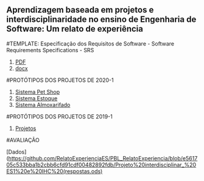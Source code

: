 
## Aprendizagem baseada em projetos e interdisciplinaridade no ensino de Engenharia de Software: Um relato de experiência


#TEMPLATE: Especificação dos Requisitos de Software - Software Requirements Specifications - SRS
1. [PDF](https://github.com/RelatoExperienciaES/PBL_RelatoExperiencia/blob/3fdc6083f0f9b31a072d5485ec05aa019d039c1e/SRS-Template.pdf)
2. [docx](https://github.com/RelatoExperienciaES/PBL_RelatoExperiencia/blob/017ea754a8ae4e17f434fcef3220a2a30d47cfe3/SRS%20-%20Template.docx)


#PROTÓTIPOS DOS PROJETOS DE 2020-1
1. [Sistema Pet Shop](https://www.figma.com/proto/GXF9Ww6vlaO0KY5eXkzFVS/Pet-Shop?node-id=1%3A41&scaling=scale-down)
2. [Sistema Estoque](https://www.figma.com/file/XSMC2MM0UBu8rPTRas1Gbk/Gerenciamento-Almoxarifado?node-id=7%3A394)
3. [Sistema Almoxarifado](https://www.figma.com/proto/DuOqVQI6B8vKPTEpBVSrqi/IHC?node-id=1%3A3&scaling=contain)

#PROTÓTIPOS DOS PROJETOS DE 2019-1

1. [Projetos](https://github.com/RelatoExperienciaES/PBL_RelatoExperiencia/blob/017ea754a8ae4e17f434fcef3220a2a30d47cfe3/Sistema%20%20Consult%C3%B3rio%202019-1.pdf)


#AVALIAÇÃO

[Dados](https://github.com/RelatoExperienciaES/PBL_RelatoExperiencia/blob/e561705c533bba1b2cbb6cfd91cdf00482892fdb/Projeto%20interdisciplinar_%20ES1%20e%20IHC%20(respostas.ods)


